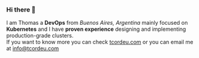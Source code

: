 ### Hi there 👋

I am Thomas a **DevOps** from _Buenos Aires, Argentina_ mainly focused on **Kubernetes** and I have **proven experience** designing and implementing production-grade clusters.  
If you want to know more you can check [tcordeu.com](tcordeu.com) or you can email me at <info@tcordeu.com>
